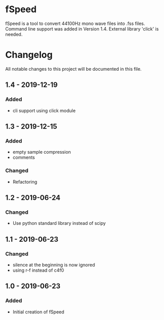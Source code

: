 # fSpeed

fSpeed is a tool to convert 44100Hz mono wave files into .fss files.
Command line support was added in Version 1.4. External library 'click' is needed.

# Changelog
All notable changes to this project will be documented in this file.

## 1.4 - 2019-12-19
### Added
- cli support using click module

## 1.3 - 2019-12-15
### Added
- empty sample compression
- comments

### Changed
- Refactoring

## 1.2 - 2019-06-24
### Changed
- Use python standard library instead of scipy

## 1.1 - 2019-06-23
### Changed
- silence at the beginning is now ignored
- using r-f instead of c4f0

## 1.0 - 2019-06-23
### Added
- Initial creation of fSpeed
